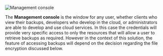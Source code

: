 ![Management console](https://em-proposal-assets.now.sh/public/png/management-console.png)

The **Management console** is the window for any user, whether clients who view their backups, developers who develop in the cloud, or administrators are able to develop and use cloud services. In this case the credentials will provide very specific access to only the resources that will allow a user to retrieve backups as required. However in the context of this solution, the feature of accessing backups will depend on the decision regarding the file encryption discussed below.